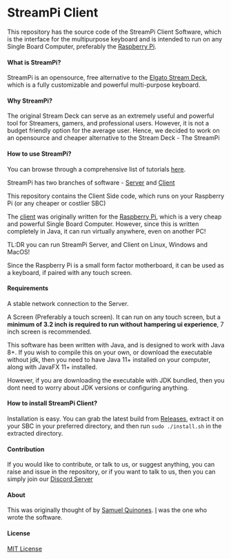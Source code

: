 # StreamPi Client

This repository has the source code of the StreamPi Client Software, which is the interface for the multipurpose keyboard and is intended to run on any Single Board Computer, preferably the [Raspberry Pi](https://www.raspberrypi.org/).

#### What is StreamPi?

StreamPi is an opensource, free alternative to the [Elgato Stream Deck](https://www.elgato.com/en/gaming/stream-deck), which is a fully customizable and powerful multi-purpose keyboard. 

#### Why StreamPi?

The original Stream Deck can serve as an extremely useful and powerful tool for Streamers, gamers, and professional users. However, it is not a budget friendly option for the average user. Hence, we decided to work on an opensource and cheaper alternative to the Stream Deck - The StreamPi

#### How to use StreamPi?

You can browse through a comprehensive list of tutorials [here](google.com).

StreamPi has two branches of software - [Server](https://www.raspberrypi.org/) and [Client](https://github.com/ladiesman6969/streampi_client)

This repository contains the Client Side code, which runs on your Raspberry Pi (or any cheaper or costlier SBC)

The [client](https://github.com/ladiesman6969/streampi_client/) was originally written for the [Raspberry Pi](https://www.raspberrypi.org/), which is a very cheap and powerful Single Board Computer. However, since this is written completely in Java, it can run virtually anywhere, even on another PC!

TL:DR you can run StreamPi Server, and Client on Linux, Windows and MacOS!

Since the Raspberry Pi is a small form factor motherboard, it can be used as a keyboard, if paired with any touch screen.

#### Requirements

A stable network connection to the Server.

A Screen (Preferably a touch screen). It can run on any touch screen, but a **minimum of 3.2 inch is required to run without hampering ui experience**, 7 inch screen is recommended.

This software has been written with Java, and is designed to work with Java 8+. If you wish to compile this on your own, or download the executable without jdk, then you need to have Java 11+ installed on your computer, along with JavaFX 11+ installed. 

However, if you are downloading the executable with JDK bundled, then you dont need to worry about JDK versions or configuring anything.

#### How to install StreamPi Client?

Installation is easy. You can grab the latest build from [Releases](https://github.com/ladiesman6969/streampi_client), extract it on your SBC in your preferred directory, and then run `sudo ./install.sh` in the extracted directory.

#### Contribution

If you would like to contribute, or talk to us, or suggest anything, you can raise and issue in the repository, or if you want to talk to us, then you can simply join our [Discord Server](https://discord.gg/BExqGmk)

#### About

This was originally thought of by [Samuel Quinones](https://twitter.com/SamuelQuinones1). [I](https://twitter.com/ladiesman36069) was the one who wrote the software.

#### License

[MIT License](https://github.com/ladiesman6969/streampi_client/LICENSE)





